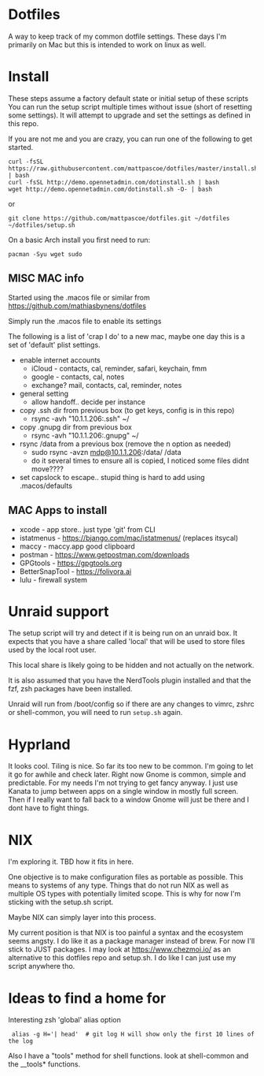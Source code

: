 # Dotfiles

A way to keep track of my common dotfile settings.
These days I'm primarily on Mac but this is intended to work on linux as well.

# Install
These steps assume a factory default state or initial setup of these scripts
You can run the setup script multiple times without issue (short of resetting some settings).
It will attempt to upgrade and set the settings as defined in this repo.

If you are not me and you are crazy, you can run one of the following to get started.
```
curl -fsSL https://raw.githubusercontent.com/mattpascoe/dotfiles/master/install.sh | bash
curl -fsSL http://demo.opennetadmin.com/dotinstall.sh | bash
wget http://demo.opennetadmin.com/dotinstall.sh -O- | bash
```

or

```
git clone https://github.com/mattpascoe/dotfiles.git ~/dotfiles
~/dotfiles/setup.sh
```

On a basic Arch install you first need to run:
```
pacman -Syu wget sudo
```

## MISC MAC info
Started using the .macos file or similar from https://github.com/mathiasbynens/dotfiles

Simply run the .macos file to enable its settings

The following is a list of 'crap I do' to a new mac, maybe one day this is a set of 'default' plist settings.

* enable internet accounts
	* iCloud - contacts, cal, reminder, safari, keychain, fmm
	* google - contacts, cal, notes
	* exchange? mail, contacts, cal, reminder, notes
* general setting
	* allow handoff.. decide per instance
* copy .ssh dir from previous box (to get keys, config is in this repo)
  * rsync -avh "10.1.1.206:.ssh" ~/
* copy .gnupg dir from previous box
  * rsync -avh "10.1.1.206:.gnupg" ~/
* rsync /data from a previous box (remove the n option as needed)
  * sudo rsync -avzn mdp@10.1.1.206:/data/ /data
  * do it several times to ensure all is copied, I noticed some files didnt move????
* set capslock to escape.. stupid thing is hard to add using .macos/defaults

## MAC Apps to install

* xcode - app store.. just type 'git' from CLI
* istatmenus - https://bjango.com/mac/istatmenus/ (replaces itsycal)
* maccy - maccy.app good clipboard
* postman - https://www.getpostman.com/downloads
* GPGtools - https://gpgtools.org
* BetterSnapTool - https://folivora.ai
* lulu - firewall system

# Unraid support
The setup script will try and detect if it is being run on an unraid box.
It expects that you have a share called 'local' that will be used to store
files used by the local root user.

This local share is likely going to be hidden and not actually on the network.

It is also assumed that you have the NerdTools plugin installed and that the
fzf, zsh packages have been installed.

Unraid will run from /boot/config so if there are any changes to vimrc, zshrc or
shell-common, you will need to run `setup.sh` again.

# Hyprland
It looks cool. Tiling is nice. So far its too new to be common. I'm going to 
let it go for awhile and check later.  Right now Gnome is common, simple and predictable.
For my needs I'm not trying to get fancy anyway. I just use Kanata to jump between apps
on a single window in mostly full screen. Then if I really want to fall back to a window
Gnome will just be there and I dont have to fight things.

# NIX
I'm exploring it. TBD how it fits in here.

One objective is to make configuration files as portable as possible. This means to
systems of any type. Things that do not run NIX as well as multiple OS types with potentially
limited scope.  This is why for now I'm sticking with the setup.sh script.

Maybe NIX can simply layer into this process.

My current position is that NIX is too painful a syntax and the ecosystem seems angsty.
I do like it as a package manager instead of brew. For now I'll stick to JUST packages.
I may look at https://www.chezmoi.io/ as an alternative to this dotfiles repo and setup.sh.  I do like I can just use my script anywhere tho.

# Ideas to find a home for
Interesting zsh 'global' alias option

     alias -g H='| head'  # git log H will show only the first 10 lines of the log

Also I have a "tools" method for shell functions. look at shell-common and the __tools* functions.
